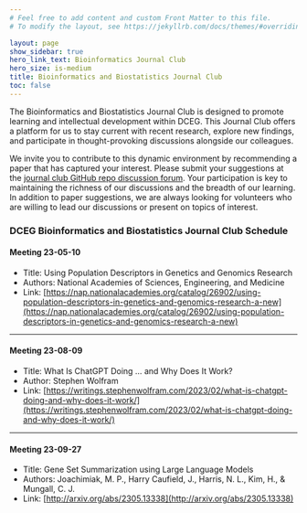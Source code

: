 ```yaml
---
# Feel free to add content and custom Front Matter to this file.
# To modify the layout, see https://jekyllrb.com/docs/themes/#overriding-theme-defaults

layout: page
show_sidebar: true
hero_link_text: Bioinformatics Journal Club
hero_size: is-medium
title: Bioinformatics and Biostatistics Journal Club
toc: false
---
```


The Bioinformatics and Biostatistics Journal Club is designed to promote learning and intellectual development within DCEG. This Journal Club offers a platform for us to stay current with recent research, explore new findings, and participate in thought-provoking discussions alongside our colleagues. 

We invite you to contribute to this dynamic environment by recommending a paper that has captured your interest. Please submit your suggestions at the [journal club GitHub repo discussion forum](https://github.com/NCI-DCEG/bioinformatics_journal_club/discussions). Your participation is key to maintaining the richness of our discussions and the breadth of our learning. In addition to paper suggestions, we are always looking for volunteers who are willing to lead our discussions or present on topics of interest. 

### DCEG Bioinformatics and Biostatistics Journal Club Schedule 

#### Meeting 23-05-10
- Title: Using Population Descriptors in Genetics and Genomics Research 
- Authors: National Academies of Sciences, Engineering, and Medicine  
- Link: [https://nap.nationalacademies.org/catalog/26902/using-population-descriptors-in-genetics-and-genomics-research-a-new](https://nap.nationalacademies.org/catalog/26902/using-population-descriptors-in-genetics-and-genomics-research-a-new) 


---
#### Meeting 23-08-09
- Title: What Is ChatGPT Doing … and Why Does It Work?
- Author: Stephen Wolfram
- Link: [https://writings.stephenwolfram.com/2023/02/what-is-chatgpt-doing-and-why-does-it-work/](https://writings.stephenwolfram.com/2023/02/what-is-chatgpt-doing-and-why-does-it-work/)

---
#### Meeting 23-09-27
- Title: Gene Set Summarization using Large Language Models
- Authors: Joachimiak, M. P., Harry Caufield, J., Harris, N. L., Kim, H., & Mungall, C. J.
- Link: [http://arxiv.org/abs/2305.13338](http://arxiv.org/abs/2305.13338)




